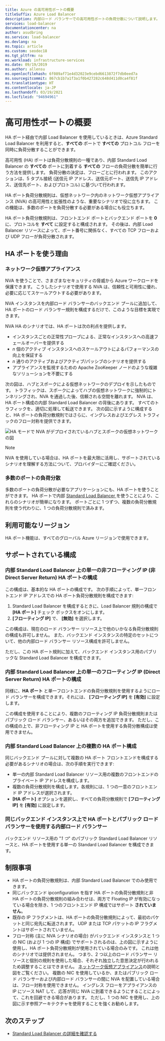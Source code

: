 ```yaml
---
title: Azure の高可用性ポートの概要
titleSuffix: Azure Load Balancer
description: 内部ロード バランサーでの高可用性ポートの負荷分散について説明します。
services: load-balancer
documentationcenter: na
author: asudbring
ms.service: load-balancer
ms.devlang: na
ms.topic: article
ms.custom: seodec18
ms.tgt_pltfrm: na
ms.workload: infrastructure-services
ms.date: 09/19/2019
ms.author: allensu
ms.openlocfilehash: 6f089af71e4d32023e9cebd6613872f7db0eed7a
ms.sourcegitcommit: 867cb1b7a1f3a1f0b427282c648d411d0ca4f81f
ms.translationtype: HT
ms.contentlocale: ja-JP
ms.lasthandoff: 03/19/2021
ms.locfileid: "94694961"
---
```

# <a name="high-availability-ports-overview"></a>高可用性ポートの概要

HA ポート経由で内部 Load Balancer を使用しているときは、Azure Standard Load Balancer を利用すると、**すべての** ポートで **すべての** プロトコル フローを同時に負荷分散することができます。

高可用性 (HA) ポートは負荷分散規則の一種であり、内部 Standard Load Balancer の **すべての** ポートに到着する **すべての** フローの負荷分散を簡単に行う方法を提供します。 負荷分散の決定は、フローごとに行われます。 このアクションは、5 タプル接続 (送信元 IP アドレス、送信元ポート、送信先 IP アドレス、送信先ポート、およびプロトコル) に基づいて行われます。

HA ポート負荷分散規則は、仮想ネットワーク内のネットワーク仮想アプライアンス (NVA) の高可用性と拡張性のような、重要なシナリオで役に立ちます。 この機能は、多数のポートを負荷分散する必要がある場合にも役立ちます。 

HA ポート負荷分散規則は、フロントエンド ポートとバックエンド ポートを **0** に、プロトコルを **すべて** に設定すると構成されます。 その後は、内部 Load Balancer リソースによって、ポート番号に関係なく、すべての TCP フローおよび UDP フローが負荷分散されます。

## <a name="why-use-ha-ports"></a>HA ポートを使う理由

### <a name="network-virtual-appliances"></a><a name="nva"></a>ネットワーク仮想アプライアンス

NVA を使うことで、さまざまなセキュリティの脅威から Azure ワークロードを保護できます。 こうしたシナリオで使用する NVA は、信頼性と可用性に優れ、必要に応じてスケールアウトする必要があります。

NVA インスタンスを内部ロード バランサーのバックエンド プールに追加して、HA ポートのロード バランサー規則を構成するだけで、このような目標を実現できます。

NVA HA のシナリオでは、HA ポートは次の利点を提供します。
- インスタンスごとの正常性プローブによる、正常なインスタンスへの高速フェールオーバーを提供する
- *n* 個のアクティブ インスタンスへのスケールアウトによるパフォーマンスの向上を保証する
- *n* 通りのアクティブおよびアクティブ/パッシブのシナリオを提供する
- アプライアンスを監視するための Apache ZooKeeper ノードのような複雑なソリューションを不要にする

次の図は、ハブとスポークによる仮想ネットワークのデプロイを示したものです。 トラフィックは、スポークによってハブの仮想ネットワークに強制的にトンネリングされ、NVA を通過した後、信頼される空間を離れます。 NVA は、HA ポート構成の内部 Standard Load Balancer の背後にあります。 すべてのトラフィックを、適切に処理して転送できます。 次の図に示すように構成すると、HA ポートの負荷分散規則ではさらに、イングレスおよびエグレス トラフィックのフロー対称を提供できます。

<a node="diagram"></a>
![HA モードで NVA がデプロイされているハブとスポークの仮想ネットワークの図](./media/load-balancer-ha-ports-overview/nvaha.png)

>[!NOTE]
> NVA を使用している場合は、HA ポートを最大限に活用し、サポートされているシナリオを理解する方法について、プロバイダーにご確認ください。

### <a name="load-balancing-large-numbers-of-ports"></a>多数のポートの負荷分散

多数のポートの負荷分散が必要なアプリケーションにも、HA ポートを使うことができます。 HA ポートで内部 [Standard Load Balancer ](./load-balancer-overview.md) を使うことにより、これらのシナリオが簡単になります。 ポートごとに 1 つずつ、複数の負荷分散規則を使う代わりに、1 つの負荷分散規則で済みます。

## <a name="region-availability"></a>利用可能なリージョン

HA ポート機能は、すべてのグローバル Azure リージョンで使用できます。

## <a name="supported-configurations"></a>サポートされている構成

### <a name="a-single-non-floating-ip-non-direct-server-return-ha-ports-configuration-on-an-internal-standard-load-balancer"></a>内部 Standard Load Balancer 上の単一の非フローティング IP (非 Direct Server Return) HA ポートの構成

この構成は、基本的な HA ポートの構成です。 次の手順によって、単一フロントエンド IP アドレスでの HA ポート負荷分散規則を構成できます:
1. Standard Load Balancer を構成するときに、Load Balancer 規則の構成で **[HA ポート]** チェック ボックスをオンにします。
2. **[フローティング IP]** で、 **[無効]** を選択します。

この構成は、現在のロード バランサー リソース上で他のいかなる負荷分散規則の構成も許可しません。 また、バックエンド インスタンスの特定のセットについて、他の内部ロード バランサー リソース構成を許可しません。

ただし、この HA ポート規則に加えて、バックエンド インスタンス用のパブリックな Standard Load Balancer を構成できます。

### <a name="a-single-floating-ip-direct-server-return-ha-ports-configuration-on-an-internal-standard-load-balancer"></a>内部 Standard Load Balancer 上の単一のフローティング IP (Direct Server Return) HA ポートの構成

同様に、**HA ポート** と単一フロントエンドの負荷分散規則を使用するようにロード バランサーを構成できます。それには、 **[フローティング IP]** を **[有効]** に設定します。 

この構成を使用することにより、複数のフローティング IP 負荷分散規則またはパブリック ロード バランサー、あるいはその両方を追加できます。 ただし、この構成の上で、非フローティング IP と HA ポートを使用する負荷分散構成は使用できません。

### <a name="multiple-ha-ports-configurations-on-an-internal-standard-load-balancer"></a>内部 Standard Load Balancer 上の複数の HA ポート構成

同じバックエンド プールに対して複数の HA ポート フロントエンドを構成する必要があるシナリオの場合は、次の手順を実行できます: 
- 単一の内部 Standard Load Balancer リソース用の複数のフロントエンドのプライベート IP アドレスを構成します。
- 複数の負荷分散規則を構成します。各規則には、1 つの一意のフロントエンド IP アドレスが選択されます。
- **[HA ポート]** オプションを選択し、すべての負荷分散規則で **[フローティング IP]** を **[有効]** に設定します。

### <a name="an-internal-load-balancer-with-ha-ports-and-a-public-load-balancer-on-the-same-back-end-instance"></a>同じバックエンド インスタンス上で HA ポートとパブリック ロード バランサーを使用する内部ロード バランサー

バックエンド リソース用の "*1 つ*" のパブリック Standard Load Balancer リソースと、HA ポートを使用する単一の Standard Load Balancer を構成できます。

## <a name="limitations"></a>制限事項

- HA ポートの負荷分散規則は、内部 Standard Load Balancer でのみ使用できます。
- 同じバックエンド ipconfiguration を指す HA ポートの負荷分散規則と非 HA ポートの負荷分散規則の組み合わせは、両方で Floating IP が有効になっている場合を除き、1 つのフロントエンド IP 構成ではサポート **されていません**。
- 既存の IP フラグメントは、HA ポートの負荷分散規則によって、最初のパケットと同じ宛先に転送されます。  UDP または TCP パケットの IP フラグメントはサポートされていません。
- フロー対称 (主に NVA シナリオの場合) がバックエンド インスタンスと 1 つの NIC (および 1 つの IP 構成) でサポートされるのは、上の図に示すように使用し、HA ポート負荷分散規則が使用されている場合のみです。 これは他のシナリオでは提供されません。 つまり、2 つ以上のロード バランサー リソースと個別の規則を使用した場合、それぞれ独立した意思決定が行われるため調整することはできません。 [ネットワーク仮想アプライアンス](#nva)の説明と図をご覧ください。 複数の NIC を使用しているか、またはパブリック ロード バランサーおよび内部ロード バランサーの間に NVA を配置している場合は、フロー対称を使用できません。  イングレス フローをアプライアンスの IP にソース NAT して、応答が同じ NVA に到着できるようにすることによって、これを回避できる場合があります。  ただし、1 つの NIC を使用し、上の図に示す参照アーキテクチャを使用することを強くお勧めします。


## <a name="next-steps"></a>次のステップ

- [Standard Load Balancer の詳細を確認する](load-balancer-overview.md)
